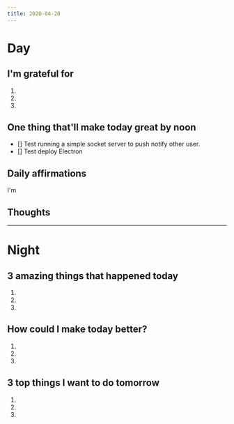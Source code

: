 ```yaml
---
title: 2020-04-20
---
```


# Day

## I'm grateful for
1.
2.
3.

## One thing that'll make today great by noon
- [] Test running a simple socket server to push notify other user.
- [] Test deploy Electron

## Daily affirmations

I'm

## Thoughts



***

# Night

## 3 amazing things that happened today
1.
2.
3.

## How could I make today better?
1.
2.
3.

## 3 top things I want to do tomorrow
1.
2.
3.
